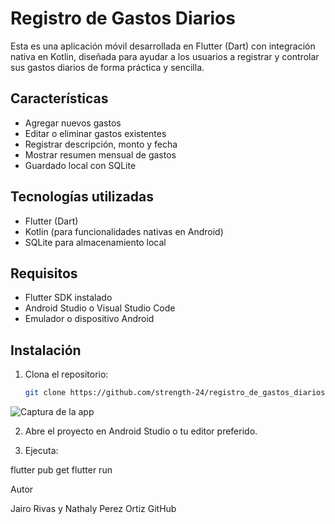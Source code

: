 # Registro de Gastos Diarios

Esta es una aplicación móvil desarrollada en Flutter (Dart) con integración nativa en Kotlin, diseñada para ayudar a los usuarios a registrar y controlar sus gastos diarios de forma práctica y sencilla.

## Características

- Agregar nuevos gastos
- Editar o eliminar gastos existentes
- Registrar descripción, monto y fecha
- Mostrar resumen mensual de gastos
- Guardado local con SQLite

## Tecnologías utilizadas

- Flutter (Dart)
- Kotlin (para funcionalidades nativas en Android)
- SQLite para almacenamiento local

## Requisitos

- Flutter SDK instalado
- Android Studio o Visual Studio Code
- Emulador o dispositivo Android

## Instalación

1. Clona el repositorio:
   ```bash
   git clone https://github.com/strength-24/registro_de_gastos_diarios-Dart-Kotlin.git

 ![Captura de la app](lib/IMG-20250517-WA0035.jpg)

2. Abre el proyecto en Android Studio o tu editor preferido.


3. Ejecuta:

flutter pub get
flutter run

Autor

Jairo Rivas y Nathaly Perez Ortiz
GitHub

